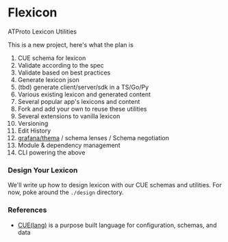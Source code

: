 # Flexicon

ATProto Lexicon Utilities

This is a new project, here's what the plan is

1. CUE schema for lexicon
  1. Validate according to the spec
  1. Validate based on best practices
1. Generate lexicon json
1. (tbd) generate client/server/sdk in a TS/Go/Py
1. Various existing lexicon and generated content
1. Several popular app's lexicons and content
1. Fork and add your own to reuse these utilities
1. Several extensions to vanilla lexicon
  1. Versioning
  1. Edit History
  1. [grafana/thema](https://github.com/grafana/thema) / schema lenses / Schema negotiation
  1. Module & dependency management
1. CLI powering the above


### Design Your Lexicon

We'll write up how to design lexicon with our CUE schemas and utilities.
For now, poke around the `./design` directory.


### References

- [CUE(lang)](https://cuelang.org) is a purpose built language for configuration, schemas, and data